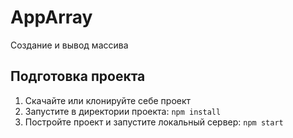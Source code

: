 # AppArray
Создание и вывод массива

## Подготовка проекта
1. Скачайте или клонируйте себе проект
2. Запустите в директории проекта:
`npm install`
3. Постройте проект и запустите локальный сервер:
`npm start`
